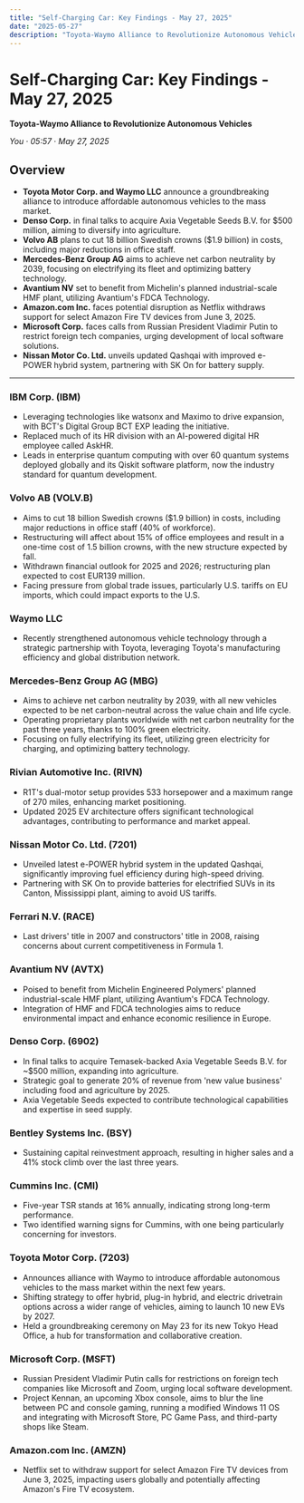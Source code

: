 ```yaml
---
title: "Self-Charging Car: Key Findings - May 27, 2025"
date: "2025-05-27"
description: "Toyota-Waymo Alliance to Revolutionize Autonomous Vehicles"
---
```


# Self-Charging Car: Key Findings - May 27, 2025

**Toyota-Waymo Alliance to Revolutionize Autonomous Vehicles**

*You · 05:57 · May 27, 2025*

## Overview

- **Toyota Motor Corp. and Waymo LLC** announce a groundbreaking alliance to introduce affordable autonomous vehicles to the mass market.
- **Denso Corp.** in final talks to acquire Axia Vegetable Seeds B.V. for $500 million, aiming to diversify into agriculture.
- **Volvo AB** plans to cut 18 billion Swedish crowns ($1.9 billion) in costs, including major reductions in office staff.
- **Mercedes-Benz Group AG** aims to achieve net carbon neutrality by 2039, focusing on electrifying its fleet and optimizing battery technology.
- **Avantium NV** set to benefit from Michelin's planned industrial-scale HMF plant, utilizing Avantium's FDCA Technology.
- **Amazon.com Inc.** faces potential disruption as Netflix withdraws support for select Amazon Fire TV devices from June 3, 2025.
- **Microsoft Corp.** faces calls from Russian President Vladimir Putin to restrict foreign tech companies, urging development of local software solutions.
- **Nissan Motor Co. Ltd.** unveils updated Qashqai with improved e-POWER hybrid system, partnering with SK On for battery supply.

---

### IBM Corp. (IBM)
- Leveraging technologies like watsonx and Maximo to drive expansion, with BCT's Digital Group BCT EXP leading the initiative.
- Replaced much of its HR division with an AI-powered digital HR employee called AskHR.
- Leads in enterprise quantum computing with over 60 quantum systems deployed globally and its Qiskit software platform, now the industry standard for quantum development.

### Volvo AB (VOLV.B)
- Aims to cut 18 billion Swedish crowns ($1.9 billion) in costs, including major reductions in office staff (40% of workforce).
- Restructuring will affect about 15% of office employees and result in a one-time cost of 1.5 billion crowns, with the new structure expected by fall.
- Withdrawn financial outlook for 2025 and 2026; restructuring plan expected to cost EUR139 million.
- Facing pressure from global trade issues, particularly U.S. tariffs on EU imports, which could impact exports to the U.S.

### Waymo LLC
- Recently strengthened autonomous vehicle technology through a strategic partnership with Toyota, leveraging Toyota's manufacturing efficiency and global distribution network.

### Mercedes-Benz Group AG (MBG)
- Aims to achieve net carbon neutrality by 2039, with all new vehicles expected to be net carbon-neutral across the value chain and life cycle.
- Operating proprietary plants worldwide with net carbon neutrality for the past three years, thanks to 100% green electricity.
- Focusing on fully electrifying its fleet, utilizing green electricity for charging, and optimizing battery technology.

### Rivian Automotive Inc. (RIVN)
- R1T's dual-motor setup provides 533 horsepower and a maximum range of 270 miles, enhancing market positioning.
- Updated 2025 EV architecture offers significant technological advantages, contributing to performance and market appeal.

### Nissan Motor Co. Ltd. (7201)
- Unveiled latest e-POWER hybrid system in the updated Qashqai, significantly improving fuel efficiency during high-speed driving.
- Partnering with SK On to provide batteries for electrified SUVs in its Canton, Mississippi plant, aiming to avoid US tariffs.

### Ferrari N.V. (RACE)
- Last drivers' title in 2007 and constructors' title in 2008, raising concerns about current competitiveness in Formula 1.

### Avantium NV (AVTX)
- Poised to benefit from Michelin Engineered Polymers' planned industrial-scale HMF plant, utilizing Avantium's FDCA Technology.
- Integration of HMF and FDCA technologies aims to reduce environmental impact and enhance economic resilience in Europe.

### Denso Corp. (6902)
- In final talks to acquire Temasek-backed Axia Vegetable Seeds B.V. for ~$500 million, expanding into agriculture.
- Strategic goal to generate 20% of revenue from 'new value business' including food and agriculture by 2025.
- Axia Vegetable Seeds expected to contribute technological capabilities and expertise in seed supply.

### Bentley Systems Inc. (BSY)
- Sustaining capital reinvestment approach, resulting in higher sales and a 41% stock climb over the last three years.

### Cummins Inc. (CMI)
- Five-year TSR stands at 16% annually, indicating strong long-term performance.
- Two identified warning signs for Cummins, with one being particularly concerning for investors.

### Toyota Motor Corp. (7203)
- Announces alliance with Waymo to introduce affordable autonomous vehicles to the mass market within the next few years.
- Shifting strategy to offer hybrid, plug-in hybrid, and electric drivetrain options across a wider range of vehicles, aiming to launch 10 new EVs by 2027.
- Held a groundbreaking ceremony on May 23 for its new Tokyo Head Office, a hub for transformation and collaborative creation.

### Microsoft Corp. (MSFT)
- Russian President Vladimir Putin calls for restrictions on foreign tech companies like Microsoft and Zoom, urging local software development.
- Project Kennan, an upcoming Xbox console, aims to blur the line between PC and console gaming, running a modified Windows 11 OS and integrating with Microsoft Store, PC Game Pass, and third-party shops like Steam.

### Amazon.com Inc. (AMZN)
- Netflix set to withdraw support for select Amazon Fire TV devices from June 3, 2025, impacting users globally and potentially affecting Amazon's Fire TV ecosystem.
